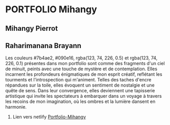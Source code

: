 # PORTFOLIO Mihangy

## Mihangy Pierrot
## Raharimanana Brayann


Les couleurs #7b4ae2, #090e16, rgba(123, 74, 226, 0.5) et rgba(123, 74, 226, 0.1) présentes dans mon portfolio sont comme des fragments d'un ciel de minuit, peints avec une touche de mystère et de contemplation. Elles incarnent les profondeurs énigmatiques de mon esprit créatif, reflétant les tourments et l'introspection qui m'animent. Telles des taches d'encre répandues sur la toile, elles évoquent un sentiment de nostalgie et une quête de sens. Dans leur convergence, elles deviennent une tapisserie artistique qui invite les spectateurs à embarquer dans un voyage à travers les recoins de mon imagination, où les ombres et la lumière dansent en harmonie.


1. Lien vers netlify
[Portfolio-Mihangy]( https://mihangy-p.netlify.app/)
